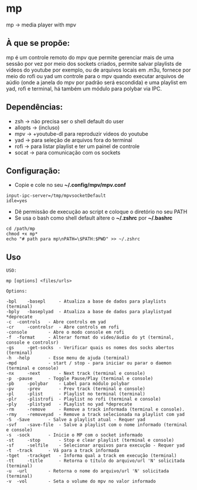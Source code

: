 # mp
mp -> media player with mpv

## À que se propõe:
mp é um controle remoto do mpv que permite gerenciar mais de uma sessão por vez por meio dos sockets criados, permite salvar playlists de vídeos do youtube por exemplo, ou de arquivos locais em .m3u, fornece por meio do rofi ou yad um controle para o mpv quando executar arquivos de aúdio (onde a janela do mpv por padrão será escondida) e uma playlist em yad, rofi e terminal, há também um módulo para polybar via IPC.

## Dependências:
* zsh -> não precisa ser o shell default do user
* allopts -> (incluso)
* mpv -> +youtube-dl para reproduzir videos do youtube
* yad -> para seleção de arquivos fora do terminal
* rofi -> para listar playlist e ter um painel de controle
* socat -> para comunicação com os sockets

## Configuração:

* Copie e cole no seu **~/.config/mpv/mpv.conf**
```
input-ipc-server=/tmp/mpvsocketDefault
idle=yes
```
* Dê permissão de execução ao script e coloque o diretório no seu PATH
* Se usa o bash como shell default altere o **~/.zshrc** por **~/.bashrc**
```
cd /path/mp
chmod +x mp*
echo "# path para mp\nPATH=\$PATH:$PWD" >> ~/.zshrc
```
## Uso
```
USO: 	

mp [options] <files/urls>

Options:

-bpl 	-basepl		- Atualiza a base de dados para playlists (terminal)
-bply 	-baseplyad	- Atualiza a base de dados para playlistyad *deprecate
-c 	-controls	- Abre controls em yad
-cr 	-controlsr	- Abre controls em rofi
-console		- Abre o modo console em rofi
-f 	-format		- Alterar format do video/áudio do yt (terminal, console e controlsr)
-gs 	-get-socks	- Verificar quais os nomes dos socks abertos (terminal)
-h 	-help		- Esse menu de ajuda (terminal)
-mpd			- start / stop - para iniciar ou parar o daemon (terminal e console)
-nx 	-next 		- Next track (terminal e console)
-p 	-pause 		- Toggle Pause/Play (terminal e console)
-pb 	-polybar 	- Label para módulo polybar
-pv 	-prev 		- Prev track (terminal e console)
-pl 	-plist 		- Playlist no terminal (terminal)
-plr 	-plistrofi 	- Playlist no rofi (terminal e console)
-ply 	-plistyad 	- PLaylist no yad *deprecate
-rm 	-remove 	- Remove a track informada (terminal e console).
-rmy 	-removeyad 	- Remove a track selecionada na playlist com yad
-S 	-Save 		- Salve a playlist atual - Requer yad
-svf 	-save-file 	- Salve a playlist com o nome informado (terminal e console)
-s 	-sock 		- Inicie o MP com o socket informado
-st 	-stop 		- Stop e clear playlist (terminal e console)
-sf 	-selfile 	- Selecionar arquivos para execução - Requer yad
-t 	-track 		- Vá para a track informada
-tget 	-trackget 	- Informa qual a track em execução (terminal)
-tt 	-title 		- Retorna o título do arquivo/url 'N' solicitada (terminal)
-u 	-url 		- Retorna o nome do arquivo/url 'N' solicitada (terminal)
-v 	-vol 		- Seta o volume do mpv no valor informado
```
